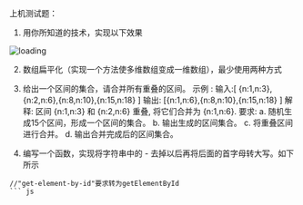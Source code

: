 上机测试题：



1. 用你所知道的技术，实现以下效果

![loading](https://user-images.githubusercontent.com/65204427/184561920-f4b4ad4b-e59b-452a-ab43-c1a92b055f4d.gif)


2. 数组扁平化（实现一个方法使多维数组变成一维数组），最少使用两种方式

3. 给出一个区间的集合，请合并所有重叠的区间。 示例 :
输入:[ {n:1,n:3},{n:2,n:6},{n:8,n:10},{n:15,n:18} ]
输出: [{n:1,n:6},{n:8,n:10},{n:15,n:18} ]
解释: 区间 {n:1,n:3} 和 {n:2,n:6} 重叠, 将它们合并为 {n:1,n:6}. 要求:
a. 随机生成15个区间，形成一个区间的集合。 
b. 输出生成的区间集合。
c. 将重叠区间进行合并。
d. 输出合并完成后的区间集合。

4. 编写一个函数，实现将字符串中的 - 去掉以后再将后面的首字母转大写。如下所示
```
//"get-element-by-id"要求转为getElementById
``` js
